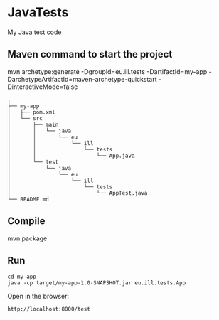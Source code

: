 JavaTests
=========

My Java test code

## Maven command to start the project

mvn archetype:generate -DgroupId=eu.ill.tests -DartifactId=my-app -DarchetypeArtifactId=maven-archetype-quickstart -DinteractiveMode=false

```
.
├── my-app
│   ├── pom.xml
│   └── src
│       ├── main
│       │   └── java
│       │       └── eu
│       │           └── ill
│       │               └── tests
│       │                   └── App.java
│       └── test
│           └── java
│               └── eu
│                   └── ill
│                       └── tests
│                           └── AppTest.java
└── README.md
```

## Compile 
mvn package

## Run

```
cd my-app
java -cp target/my-app-1.0-SNAPSHOT.jar eu.ill.tests.App
```

Open in the browser:
``` 
http://localhost:8000/test
```

